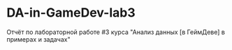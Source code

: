 # DA-in-GameDev-lab3
Отчёт по лабораторной работе #3 курса "Анализ данных [в ГеймДеве] в примерах и задачах" 

